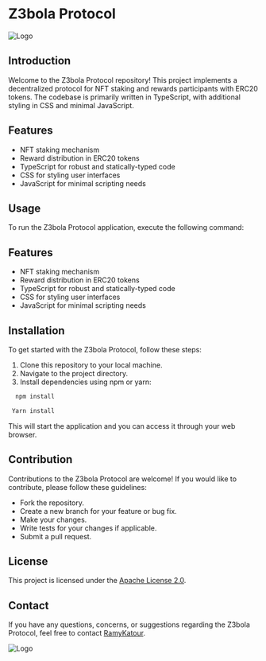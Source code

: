 # Z3bola Protocol
![Logo](https://z3bola.vercel.app/images/logo-full-white.png)
## Introduction
Welcome to the Z3bola Protocol repository! This project implements a decentralized protocol for NFT staking and rewards participants with ERC20 tokens. The codebase is primarily written in TypeScript, with additional styling in CSS and minimal JavaScript.

## Features
- NFT staking mechanism
- Reward distribution in ERC20 tokens
- TypeScript for robust and statically-typed code
- CSS for styling user interfaces
- JavaScript for minimal scripting needs

## Usage
To run the Z3bola Protocol application, execute the following command:

## Features
- NFT staking mechanism
- Reward distribution in ERC20 tokens
- TypeScript for robust and statically-typed code
- CSS for styling user interfaces
- JavaScript for minimal scripting needs

## Installation
To get started with the Z3bola Protocol, follow these steps:
1. Clone this repository to your local machine.
2. Navigate to the project directory.
3. Install dependencies using npm or yarn:

```bash
  npm install
```
 ```bash
  Yarn install
```
This will start the application and you can access it through your web browser.

## Contribution
Contributions to the Z3bola Protocol are welcome! If you would like to contribute, please follow these guidelines:
- Fork the repository.
- Create a new branch for your feature or bug fix.
- Make your changes.
- Write tests for your changes if applicable.
- Submit a pull request.

## License
This project is licensed under the [Apache License 2.0](LICENSE).

## Contact
If you have any questions, concerns, or suggestions regarding the Z3bola Protocol, feel free to contact [RamyKatour](https://github.com/RamyKatour).

![Logo](https://z3bola.vercel.app/images/about.png)
